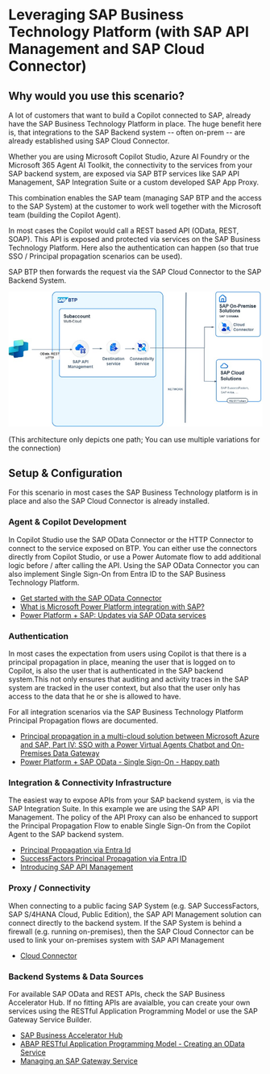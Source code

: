 # Leveraging SAP Business Technology Platform (with SAP API Management and SAP Cloud Connector)

## Why would you use this scenario?
A lot of customers that want to build a Copilot connected to SAP, already have the SAP Business Technology Platform in place. The huge benefit here is, that integrations to the SAP Backend system -- often on-prem -- are already established using SAP Cloud Connector. 

Whether you are using Microsoft Copilot Studio, Azure AI Foundry or the Microsoft 365 Agent AI Toolkit, the connectivity to the services from your SAP backend system, are exposed via SAP BTP services like SAP API Management, SAP Integration Suite or a custom developed SAP App Proxy. 

This combination enables the SAP team (managing SAP BTP and the access to the SAP System) at the customer to work well together with the Microsoft team (building the Copilot Agent). 

In most cases the Copilot would call a REST based API (OData, REST, SOAP). This API is exposed and protected via services on the SAP Business Technology Platform. Here also the authentication can happen (so that true SSO / Principal propagation scenarios can be used). 

SAP BTP then forwards the request via the SAP Cloud Connector to the SAP Backend System. 

![Architecture](./APIM+CloudConnector-BTP+APIM.jpg)

(This architecture only depicts one path; You can use multiple variations for the connection)

## Setup & Configuration
For this scenario in most cases the SAP Business Technology platform is  in place and also the SAP Cloud Connector is already installed.

### Agent & Copilot Development 
In Copilot Studio use the SAP OData Connector or the HTTP Connector to connect to the service exposed on BTP. You can either use the connectors directly from Copilot Studio, or use a Power Automate flow to add additional logic before / after calling the API. 
Using the SAP OData Connector you can also implement Single Sign-On from Entra ID to the SAP Business Technology Platform.

* [Get started with the SAP OData Connector](https://learn.microsoft.com/en-us/power-platform/sap/connect/sap-odata-connector)
* [What is Microsoft Power Platform integration with SAP?](https://learn.microsoft.com/en-us/power-platform/sap/explore/power-platform-and-sap-integration)
* [Power Platform + SAP: Updates via SAP OData services](https://youtu.be/mez5qIZmrfM?si=b22hyxSTlspy-HR_)

### Authentication
In most cases the expectation from users using Copilot is that there is a principal propagation in place, meaning the user that is logged on to Copilot, is also the user that is authenticated in the SAP backend system.This not only ensures that auditing and activity traces in the SAP system are tracked in the user context, but also that the user only has access to the data that he or she is allowed to have. 

For all integration scenarios via the SAP Business Technology Platform Principal Propagation flows are documented.  

* [Principal propagation in a multi-cloud solution between Microsoft Azure and SAP, Part IV: SSO with a Power Virtual Agents Chatbot and On-Premises Data Gateway](https://community.sap.com/t5/technology-blog-posts-by-members/principal-propagation-in-a-multi-cloud-solution-between-microsoft-azure-and/ba-p/13519225)
* [Power Platform + SAP OData - Single Sign-On - Happy path](https://youtu.be/NSE--fVLdUg?si=eYnXYX5DLuyMwuY3)

### Integration & Connectivity Infrastructure
The easiest way to expose APIs from your SAP backend system, is via the SAP Integration Suite. In this example we are using the SAP API Management. The policy of the API Proxy can also be enhanced to support the Principal Propagation Flow to enable Single Sign-On from the Copilot Agent to the SAP backend system. 

* [Principal Propagation via Entra Id](https://api.sap.com/policytemplate/Principal_Propagation_via_Entra_ID)
* [SuccessFactors Principal Propagation via Entra ID](https://api.sap.com/policytemplate/SuccessFactors_Principal_Propagation_via_Entra_Id)
* [Introducing SAP API Management](https://learning.sap.com/learning-journeys/developing-with-sap-integration-suite/introducing-sap-api-management_dd668e10-08ab-4763-9342-3e6cc7e74c18)

### Proxy / Connectivity
When connecting to a public facing SAP System (e.g. SAP SuccessFactors, SAP S/4HANA Cloud, Public Edition), the SAP API Management solution can connect directly to the backend system. 
If the SAP System is behind a firewall (e.g. running on-premises), then the SAP Cloud Connector can be used to link your on-premises system with SAP API Management

* [Cloud Connector](https://help.sap.com/docs/connectivity/sap-btp-connectivity-cf/cloud-connector)


### Backend Systems & Data Sources
For available SAP OData and REST APIs, check the SAP Business Accelerator Hub. 
If no fitting APIs are avaialble, you can create your own services using the RESTful Application Programming Model or use the SAP Gateway Service Builder.  

* [SAP Business Accelerator Hub](https://api.sap.com/)
* [ABAP RESTful Application Programming Model - Creating an OData Service](https://help.sap.com/docs/abap-cloud/abap-rap/creating-odata-service)
* [Managing an SAP Gateway Service](https://learning.sap.com/learning-journeys/building-odata-services-with-sap-gateway/managing-an-sap-gateway-service)
